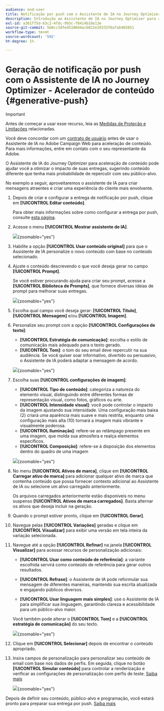 ```yaml
---
audience: end-user
title: Notificação por push com o Assistente de IA no Journey Optimizer para aceleração de conteúdo
description: Introdução ao Assistente de IA no Journey Optimizer para aceleração de conteúdo
exl-id: a361f75d-63c2-4fdc-993c-f8414b18e13e
source-git-commit: 5b0cc3dfed5180d4acb022e20333f6afab465051
workflow-type: tm+mt
source-wordcount: '592'
ht-degree: 1%

---
```


# Geração de notificação por push com o Assistente de IA no Journey Optimizer - Acelerador de conteúdo  {#generative-push}

>[!IMPORTANT]
>
>Antes de começar a usar esse recurso, leia as [Medidas de Proteção e Limitações](generative-gs.md#generative-guardrails) relacionadas.
></br>
>
>Você deve concordar com um [contrato de usuário](https://www.adobe.com/legal/licenses-terms/adobe-dx-gen-ai-user-guidelines.html) antes de usar o Assistente de IA no Adobe Campaign Web para aceleração de conteúdo. Para mais informações, entre em contato com o seu representante da Adobe.

O Assistente de IA do Journey Optimizer para aceleração de conteúdo pode ajudar você a otimizar o impacto de suas entregas, sugerindo conteúdo diferente que tenha mais probabilidade de repercutir com seu público-alvo.

No exemplo a seguir, aproveitaremos o assistente de IA para criar mensagens atraentes e criar uma experiência do cliente mais envolvente.

1. Depois de criar e configurar a entrega de notificação por push, clique em **[!UICONTROL Editar conteúdo]**.

   Para obter mais informações sobre como configurar a entrega por push, consulte [esta página](../push/create-push.md).

1. Acesse o menu **[!UICONTROL Mostrar assistente de IA]**.

   ![](assets/push-genai-1.png){zoomable="yes"}

1. Habilite a opção **[!UICONTROL Usar conteúdo original]** para que o Assistente de IA personalize o novo conteúdo com base no conteúdo selecionado.

1. Ajuste o conteúdo descrevendo o que você deseja gerar no campo **[!UICONTROL Prompt]**.

   Se você estiver procurando ajuda para criar seu prompt, acesse a **[!UICONTROL Biblioteca de Prompts]**, que fornece diversas ideias de prompt para melhorar suas entregas.

   ![](assets/push-genai-2.png){zoomable="yes"}

1. Escolha qual campo você deseja gerar: **[!UICONTROL Título]**, **[!UICONTROL Mensagem]** e/ou **[!UICONTROL Imagem]**.

1. Personalize seu prompt com a opção **[!UICONTROL Configurações de texto]**:

   * **[!UICONTROL Estratégia de comunicação]**: escolha o estilo de comunicação mais adequado para o texto gerado.
   * **[!UICONTROL Tom]**: o tom do seu email deve repercutir na sua audiência. Se você quiser soar informativo, divertido ou persuasivo, o Assistente de IA poderá adaptar a mensagem de acordo.

   ![](assets/push-genai-3.png){zoomable="yes"}

1. Escolha suas **[!UICONTROL configurações de imagem]**:

   * **[!UICONTROL Tipo de conteúdo]**: categoriza a natureza do elemento visual, distinguindo entre diferentes formas de representação visual, como fotos, gráficos ou arte.
   * **[!UICONTROL Intensidade visual]**: você pode controlar o impacto da imagem ajustando sua intensidade. Uma configuração mais baixa (2) criará uma aparência mais suave e mais restrita, enquanto uma configuração mais alta (10) tornará a imagem mais vibrante e visualmente poderosa.
   * **[!UICONTROL Iluminação]**: refere-se ao relâmpago presente em uma imagem, que molda sua atmosfera e realça elementos específicos.
   * **[!UICONTROL Composição]**: refere-se à disposição dos elementos dentro do quadro de uma imagem

   ![](assets/push-genai-4.png){zoomable="yes"}

1. No menu **[!UICONTROL Ativos de marca]**, clique em **[!UICONTROL Carregar ativo de marca]** para adicionar qualquer ativo de marca que contenha conteúdo que possa fornecer contexto adicional ao Assistente de IA ou selecione um ativo carregado anteriormente.

   Os arquivos carregados anteriormente estão disponíveis no menu suspenso **[!UICONTROL Ativos de marca carregados]**. Basta alternar os ativos que deseja incluir na geração.

1. Quando o prompt estiver pronto, clique em **[!UICONTROL Gerar]**.

1. Navegue pelas **[!UICONTROL Variações]** geradas e clique em **[!UICONTROL Visualizar]** para exibir uma versão em tela inteira da variação selecionada.

1. Navegue até a opção **[!UICONTROL Refinar]** na janela **[!UICONTROL Visualizar]** para acessar recursos de personalização adicionais:

   * **[!UICONTROL Usar como conteúdo de referência]**: a variante escolhida servirá como conteúdo de referência para gerar outros resultados.

   * **[!UICONTROL Refrase]**: o Assistente de IA pode reformular sua mensagem de diferentes maneiras, mantendo sua escrita atualizada e engajando públicos diversos.

   * **[!UICONTROL Usar linguagem mais simples]**: use o Assistente de IA para simplificar sua linguagem, garantindo clareza e acessibilidade para um público-alvo maior.

   Você também pode alterar o **[!UICONTROL Tom]** e a **[!UICONTROL estratégia de comunicação]** do seu texto.

   ![](assets/push-genai-5.png){zoomable="yes"}

1. Clique em **[!UICONTROL Selecionar]** depois de encontrar o conteúdo apropriado.

1. Insira campos de personalização para personalizar seu conteúdo de email com base nos dados de perfis. Em seguida, clique no botão **[!UICONTROL Simular conteúdo]** para controlar a renderização e verificar as configurações de personalização com perfis de teste. [Saiba mais](../preview-test/preview-content.md)

   ![](assets/push-genai-6.png){zoomable="yes"}

Depois de definir seu conteúdo, público-alvo e programação, você estará pronto para preparar sua entrega por push. [Saiba mais](../monitor/prepare-send.md)

